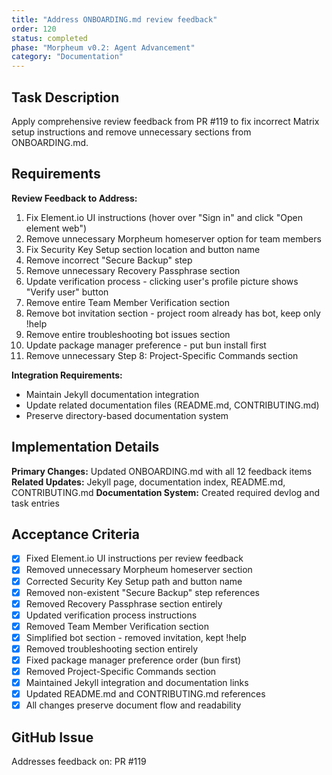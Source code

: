 ```yaml
---
title: "Address ONBOARDING.md review feedback"
order: 120
status: completed
phase: "Morpheum v0.2: Agent Advancement"
category: "Documentation"
---
```


## Task Description

Apply comprehensive review feedback from PR #119 to fix incorrect Matrix setup instructions and remove unnecessary sections from ONBOARDING.md.

## Requirements

**Review Feedback to Address:**
1. Fix Element.io UI instructions (hover over "Sign in" and click "Open element web")
2. Remove unnecessary Morpheum homeserver option for team members
3. Fix Security Key Setup section location and button name
4. Remove incorrect "Secure Backup" step
5. Remove unnecessary Recovery Passphrase section
6. Update verification process - clicking user's profile picture shows "Verify user" button
7. Remove entire Team Member Verification section
8. Remove bot invitation section - project room already has bot, keep only !help
9. Remove entire troubleshooting bot issues section
10. Update package manager preference - put bun install first
11. Remove unnecessary Step 8: Project-Specific Commands section

**Integration Requirements:**
- Maintain Jekyll documentation integration
- Update related documentation files (README.md, CONTRIBUTING.md)
- Preserve directory-based documentation system

## Implementation Details

**Primary Changes:** Updated ONBOARDING.md with all 12 feedback items
**Related Updates:** Jekyll page, documentation index, README.md, CONTRIBUTING.md
**Documentation System:** Created required devlog and task entries

## Acceptance Criteria

- [x] Fixed Element.io UI instructions per review feedback
- [x] Removed unnecessary Morpheum homeserver section
- [x] Corrected Security Key Setup path and button name
- [x] Removed non-existent "Secure Backup" step references
- [x] Removed Recovery Passphrase section entirely
- [x] Updated verification process instructions
- [x] Removed Team Member Verification section
- [x] Simplified bot section - removed invitation, kept !help
- [x] Removed troubleshooting section entirely
- [x] Fixed package manager preference order (bun first)
- [x] Removed Project-Specific Commands section
- [x] Maintained Jekyll integration and documentation links
- [x] Updated README.md and CONTRIBUTING.md references
- [x] All changes preserve document flow and readability

## GitHub Issue

Addresses feedback on: PR #119